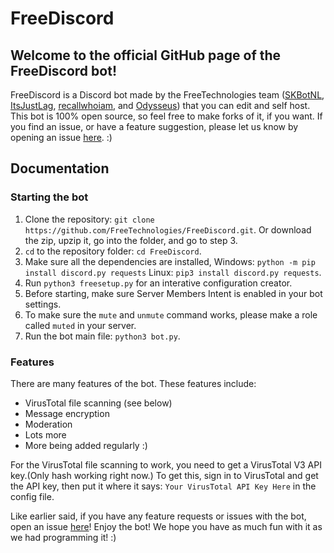 # FreeDiscord
## Welcome to the official GitHub page of the FreeDiscord bot!
FreeDiscord is a Discord bot made by the FreeTechnologies team ([SKBotNL](https://github.com/SKBotNL), [ItsJustLag](https://github.com/ItsJustLag), [recallwhoiam](https://github.com/recallwhoiam), and [Odysseus](https://github.com/Odysseus443)) that you can edit and self host. This bot is 100% open source, so feel free to make forks of it, if you want.
If you find an issue, or have a feature suggestion, please let us know by opening an issue [here](https://github.com/FreeTechnologies/FreeDiscord/issues). :)

## Documentation

### Starting the bot

1. Clone the repository: `git clone https://github.com/FreeTechnologies/FreeDiscord.git`. Or download the zip, upzip it, go into the folder, and go to step 3.
2. `cd` to the repository folder: `cd FreeDiscord`.
3. Make sure all the dependencies are installed, Windows: `python -m pip install discord.py requests` Linux: `pip3 install discord.py requests`.
4. Run `python3 freesetup.py` for an interative configuration creator.
5. Before starting, make sure Server Members Intent is enabled in your bot settings.
6. To make sure the `mute` and `unmute` command works, please make a role called `muted` in your server.
7. Run the bot main file: `python3 bot.py`.

### Features

There are many features of the bot. These features include:

- VirusTotal file scanning (see below)
- Message encryption
- Moderation
- Lots more
- More being added regularly :)

For the VirusTotal file scanning to work, you need to get a VirusTotal V3 API key.(Only hash working right now.)
To get this, sign in to VirusTotal and get the API key, then put it where it says:
`Your VirusTotal API Key Here` in the config file.

Like earlier said, if you have any feature requests or issues with the bot, open an issue [here](https://github.com/FreeTechnologies/FreeDiscord/issues)!
Enjoy the bot! We hope you have as much fun with it as we had programming it! :)
